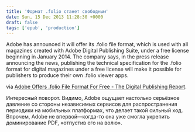```yaml
---
title: 'Формат .folio станет свободным'
date: Sun, 15 Dec 2013 11:28:30 +0000
draft: false
tags: ['epub', 'production']
---
```


Adobe has announced it will offer its .folio file format, which is used with all magazines created with Adobe Digital Publishing Suite, under a free license beginning in January 2014. The company says, in the press release announcing the news, publishing the technical specification for the .folio format for digital magazines under a free license will make it possible for publishers to produce their own .folio viewer apps.

via [Adobe Offers .folio File Format For Free - The Digital Publishing Report](http://www.digitalpublishingreport.com/2013/12/adobe-offers-folio-file-format-for-free.html).

Интересный поворот. Видимо, Adobe ощущает настолько серьёзное давление со стороны независимых сервисов для распространения периодики на мобильных платформах, что делает такой сильный ход. Впрочем, Adobe не впервой—когда-то она уже смогла укрепить доминирование PDF, «отпустив его на волю».